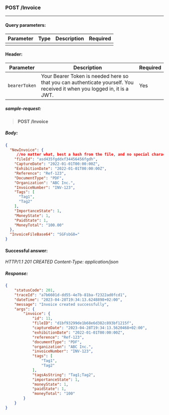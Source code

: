 ### POST /Invoice
---

#### Query parameters:

| Parameter | Type | Description | Required |
| --- | --- | --- | --- |
|  |  |  |  |

#### Header:

| Parameter | Description | Required |
| --- | --- | --- |
| `bearerToken` | Your Bearer Token is needed here so that you can authenticate yourself. You received it when you logged in, it is a JWT. | Yes |

##### sample-request:

> **POST /Invoice**

##### Body:

```json
{
  "NewInvoice": {
     //no matter what, best a hash from the file, and no special characters
    "fileId": "asd435fgddxf34456456fgdh",
    "CaptureDate": "2022-01-01T00:00:00Z",
    "ExhibitionDate": "2022-01-01T00:00:00Z",
    "Reference": "Ref-123",
    "DocumentType": "PDF",
    "Organization": "ABC Inc.",
    "InvoiceNumber": "INV-123",
    "Tags": [
      "Tag1",
      "Tag2"
    ],
    "ImportanceState": 1,
    "MoneyState": 1,
    "PaidState": 1,
    "MoneyTotal": "100.00"
  },
  "InvoiceFileBase64": "SGFsbG8="
}
```

#### Successful answer:

*HTTP/1.1 201 CREATED
Content-Type: application/json*

##### Response:

```json
{
    "statusCode": 201,
    "traceId": "a7b6601d-dd55-4e7b-81ba-f2322ad0fcd1",
    "dateTime": "2023-04-28T19:34:13.6248898+02:00",
    "message": "Invoice created successfully",
    "args": {
        "invoice": {
            "id": 11,
            "fileID": "d1bf93299de1b68e6d382c893bf1215f",
            "captureDate": "2023-04-28T19:34:13.5620468+02:00",
            "exhibitionDate": "2022-01-01T00:00:00Z",
            "reference": "Ref-123",
            "documentType": "PDF",
            "organization": "ABC Inc.",
            "invoiceNumber": "INV-123",
            "tags": [
                "Tag1",
                "Tag2"
            ],
            "tagsAsString": "Tag1;Tag2",
            "importanceState": 1,
            "moneyState": 1,
            "paidState": 1,
            "moneyTotal": "100"
        }
    }
}
```